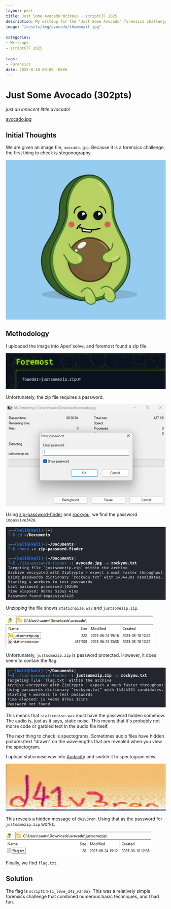 ```yaml
---
layout: post
title: Just Some Avocado Writeup - scriptCTF 2025
description: My writeup for the "Just Some Avocado" forensics challenge in scriptCTF 2025
image: "/assets/img/avocado/thumbnail.jpg"

categories:
- Writeups
- scriptCTF 2025

tags:
- Forensics
date: 2025-8-18 00:00 -0500
---
```


# Just Some Avocado (302pts)

*just an innocent little avocado!*

[avocado.jpg](/assets/attachments/avocado.jpg)

## Initial Thoughts
We are given an image file, `avocado.jpg`. Because it is a forensics challenge, the first thing to check is stegonography.

![The provided file, "avocado.jpg", which depicts a cartoonish avocado with a light blue background.](/assets/attachments/avocado.jpg)

## Methodology

I uploaded the image into Aperi'solve, and foremost found a zip file.

![A screenshot of foremost on Aperi'solve, which says "foundat=justsomezip.zipUT"](/assets/img/avocado/1.png)

Unfortunately, the zip file requires a password.

![A screenshot of 7-zip, which says "0% Extracting C:\Users\saanv\Downloads\avocado.jpg" and "Enter password:"](/assets/img/avocado/2.png)

Using [zip-password-finder](https://github.com/agourlay/zip-password-finder) and [rockyou](https://github.com/brannondorsey/naive-hashcat/releases/download/data/rockyou.txt), we find the password `impassive3428`.

![A screenshot of a Kali Linux terminal, showing the process of finding the zip password](/assets/img/avocado/3.png)

Unzipping the file shows `staticnoise.wav` and `justsomezip.zip`.

![A screenshot of 7-zip, showing the files found from unzipping avocado.jpg: justsomezip.zip and staticnoise.wav](/assets/img/avocado/4.png)

Unfortunately, `justsomezip.zip` is password protected. However, it does seem to contain the flag.

![A screenshot of a Kali Linux terminal, showing how the password for justsomezip.zip could not be cracked using rockyou.txt](/assets/img/avocado/5.png)

This means that `staticnoise.wav` must have the password hidden somehow. The audio is, just as it says, static noise. This means that it's probably not morse code or garbled text in the audio file itself.

The next thing to check is spectograms. Sometimes audio files have hidden pictures/text "drawn" on the wavelengths that are revealed when you view the spectogram.

I upload staticnoise.wav into [Audacity](https://www.audacityteam.org/) and switch it to spectogram view.

![A screenshot of Audacity, showing a hidden stenographic message](/assets/img/avocado/6.png)

This reveals a hidden message of `d41v3ron`. Using that as the password for `justsomezip.zip` works.

![A screenshot of 7-zip, showing the file found from unzipping justsomezip.zip: flag.txt](/assets/img/avocado/7.png)

Finally, we find `flag.txt`.

## Solution

The flag is `scriptCTF{1_l0ve_d41_v3r0n}`. This was a relatively simple forensics challenge that combined numerous basic techniques, and  I had fun.

